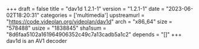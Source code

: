 +++
draft = false
title = "dav1d 1.2.1-1"
version = "1.2.1-1"
date = "2023-06-02T18:20:31"
categories = ['multimedia']
upstreamurl = "https://code.videolan.org/videolan/dav1d"
arch = "x86_64"
size = "578488"
usize = "1838845"
sha1sum = "8d6faa5102a161964906352c49c7a13cadb5a1c2"
depends = "[]"
+++
dav1d is an AV1 decoder